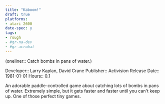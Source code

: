 ```yaml
---
title: "Kaboom!"
draft: true
platforms:
- atari 2600
date-spec: y
tags:
- rough
- #gr-na-dev 
- #gr-acrobat 
---
```


(oneliner:: Catch bombs in pans of water.)

Developer:: Larry Kaplan, David Crane
Publisher:: Activision
Release Date:: 1981-01-01
Hours:: 0.1

An adorable paddle-controlled game about catching lots of bombs in pans of water. Extremely simple, but it gets faster and faster until you can't keep up. One of those perfect tiny games.